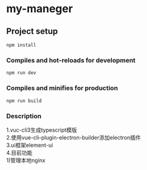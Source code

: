 # my-maneger

## Project setup
```
npm install
```

### Compiles and hot-reloads for development
```
npm run dev
```

### Compiles and minifies for production
```
npm run build
```

### Description
1.vuc-cli3生成typescript模版  
2.使用vue-cli-plugin-electron-builder添加electron插件  
3.ui框架element-ui  
4.目前功能  
  1)管理本地nginx
